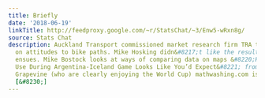 ```yaml
---
title: Briefly
date: '2018-06-19'
linkTitle: http://feedproxy.google.com/~r/StatsChat/~3/Enw5-wRxn8g/
source: Stats Chat
description: Auckland Transport commissioned market research firm TRA to do a survey
  on attitudes to bike paths. Mike Hosking didn&#8217;t like the results. Hilarity
  ensues. Mike Bostock looks at ways of comparing data on maps &#8220;Household Water
  Use During Argentina-Iceland Game Looks Like You’d Expect&#8221; from Reykjavik
  Grapevine (who are clearly enjoying the World Cup) mathwashing.com is a website
  [&#8230;]
---
```

